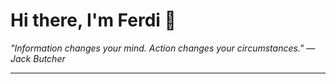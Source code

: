 <h1>Hi there, I'm Ferdi 👋</h1>

<p><em>
  "Information changes your mind. Action changes your circumstances." — Jack Butcher
</em></p>

---
